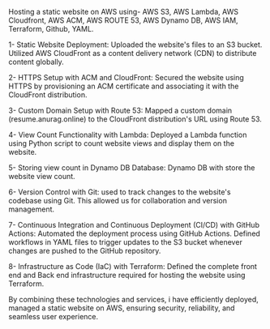 Hosting a static website on AWS using-
AWS S3, AWS Lambda, AWS Cloudfront, AWS ACM, AWS ROUTE 53, AWS Dynamo DB, AWS IAM, Terraform, Github, YAML.


1- Static Website Deployment: Uploaded the website's files to an S3 bucket. Utilized AWS CloudFront as a content delivery network (CDN) to distribute content globally.

2- HTTPS Setup with ACM and CloudFront: Secured the website using HTTPS by provisioning an ACM certificate and associating it with the CloudFront distribution.

3- Custom Domain Setup with Route 53: Mapped a custom domain (resume.anurag.online) to the CloudFront distribution's URL using Route 53.

4- View Count Functionality with Lambda: Deployed a Lambda function using Python script to count website views and display them on the website.

5- Storing view count in Dynamo DB Database: Dynamo DB with store the website view count.

6- Version Control with Git: used to track changes to the website's codebase using Git. This allowed us for collaboration and version management.

7- Continuous Integration and Continuous Deployment (CI/CD) with GitHub Actions: Automated the deployment process using GitHub Actions. Defined workflows in YAML files to trigger updates to the S3 bucket whenever 
   changes are pushed to the GitHub repository.

8- Infrastructure as Code (IaC) with Terraform: Defined the complete front end and Back end infrastructure required for hosting the website using Terraform.


   By combining these technologies and services, i have efficiently deployed, managed a static website on AWS, ensuring security, reliability, and seamless user experience.
  














